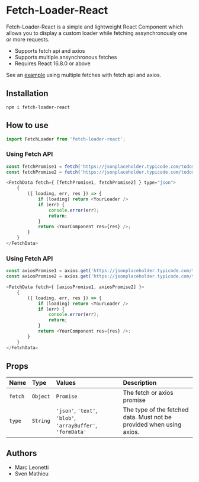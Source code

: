 Fetch-Loader-React
=======================

Fetch-Loader-React is a simple and lightweight React Component which allows you to display a custom loader while fetching assynchronously one or more requests.  

* Supports fetch api and axios
* Supports multiple ansynchronous fetches
* Requires React 16.8.0 or above

See an [example](https://jsfiddle.net/Bligoubloups/0bf248ce/22/) using multiple fetches with fetch api and axios.

## Installation

```
npm i fetch-loader-react
```

## How to use

```js
import FetchLoader from 'fetch-loader-react';
```

### Using Fetch API

```js
const fetchPromise1 = fetch('https://jsonplaceholder.typicode.com/todos/1'));
const fetchPromise2 = fetch('https://jsonplaceholder.typicode.com/todos/1'));
```
```js
<FetchData fetch={ [fetchPromise1, fetchPromise2] } type="json">
    {
        ({ loading, err, res }) => {
            if (loading) return <YourLoader />
            if (err) {
                console.error(err);
                return;
            }
            return <YourComponent res={res} />;
        }
    }
</FetchData>
```

### Using Fetch API

```js
const axiosPromise1 = axios.get('https://jsonplaceholder.typicode.com/todos/1'));
const axiosPromise2 = axios.get('https://jsonplaceholder.typicode.com/todos/1'));
```
```js
<FetchData fetch={ [axiosPromise1, axiosPromise2] }>
    {
        ({ loading, err, res }) => {
            if (loading) return <YourLoader />
            if (err) {
                console.error(err);
                return;
            }
            return <YourComponent res={res} />;
        }
    }
</FetchData>
```

## Props

| Name              | Type         | Values  | Description|
|:----              |:----          |:---- |:----|
| `fetch`           | `Object`     | `Promise` | The fetch or axios promise |
| `type`            | `String`      | `'json'`, `'text'`, `'blob'`, `'arrayBuffer'`, `'formData'` | The type of the fetched data. Must not be provided when using axios. |

## Authors
* Marc Leonetti
* Sven Mathieu